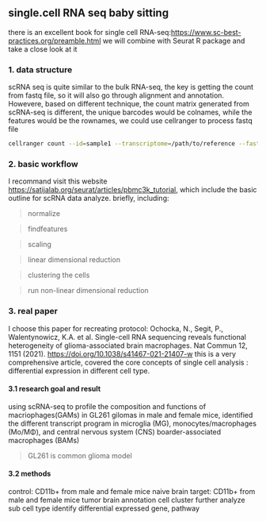 ## single.cell RNA seq baby sitting
there is an excellent book for single cell RNA-seq:https://www.sc-best-practices.org/preamble.html
we will combine with Seurat R package and take a close look at it
### 1. data structure
scRNA seq is quite similar to the bulk RNA-seq, the key is getting the count from fastq file, so it will also go through alignment and annotation.  Howevere, based on different technique, the count matrix generated from scRNA-seq is different, the unique barcodes would be colnames, while the features would be the rownames, we could use cellranger to process fastq file
```bash
cellranger count --id=sample1 --transcriptome=/path/to/reference --fastqs=/path/to/fastqs --sample=sample1
```

### 2. basic workflow
I recommand visit this website
https://satijalab.org/seurat/articles/pbmc3k_tutorial, which include the basic outline for scRNA data analyze.
briefly, including:

>normalize


>findfeatures


>scaling


>linear dimensional reduction


>clustering the cells


>run non-linear dimensional reduction

### 3. real paper
I choose this paper for recreating protocol: Ochocka, N., Segit, P., Walentynowicz, K.A. et al. Single-cell RNA sequencing reveals functional heterogeneity of glioma-associated brain macrophages. Nat Commun 12, 1151 (2021). https://doi.org/10.1038/s41467-021-21407-w
this is a very comprehensive article, covered the core concepts of single cell analysis : differential expression in different cell type. 
#### 3.1 research goal and result
using scRNA-seq to profile the composition and functions of macriophages(GAMs) in GL261 gilomas in male and female mice, identified the different transcript program in microglia (MG), monocytes/macrophages (Mo/MΦ), and central nervous system (CNS) boarder-associated macrophages (BAMs)
> GL261 is common glioma model
#### 3.2 methods
control: CD11b+ from male and female mice naive brain 
target: CD11b+ from male and female mice tumor brain 
annotation cell cluster
further analyze sub cell type 
identify differential expressed gene, pathway


